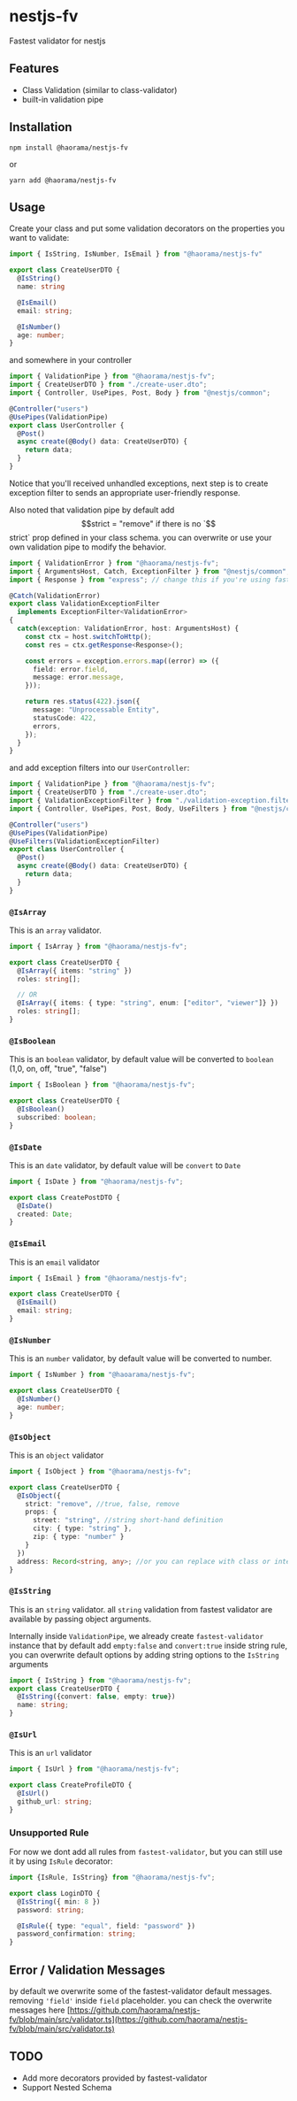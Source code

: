 # nestjs-fv
Fastest validator for nestjs

## Features
- Class Validation (similar to class-validator)
- built-in validation pipe

## Installation
```
npm install @haorama/nestjs-fv
```
or
```
yarn add @haorama/nestjs-fv
```

## Usage
Create your class and put some validation decorators on the properties you want to validate:

```ts
import { IsString, IsNumber, IsEmail } from "@haorama/nestjs-fv"

export class CreateUserDTO {
  @IsString()
  name: string

  @IsEmail()
  email: string;

  @IsNumber()
  age: number;
}
```

and somewhere in your controller

```ts
import { ValidationPipe } from "@haorama/nestjs-fv";
import { CreateUserDTO } from "./create-user.dto";
import { Controller, UsePipes, Post, Body } from "@nestjs/common";

@Controller("users")
@UsePipes(ValidationPipe)
export class UserController {
  @Post()
  async create(@Body() data: CreateUserDTO) {
    return data;
  }
}
```

Notice that you'll received unhandled exceptions, next step is to create exception filter to sends an appropriate user-friendly response.

Also noted that validation pipe by default add $$strict = "remove" if there is no `$$strict` prop defined in your class schema.
you can overwrite or use your own validation pipe to modify the behavior.

```ts
import { ValidationError } from "@haorama/nestjs-fv";
import { ArgumentsHost, Catch, ExceptionFilter } from "@nestjs/common";
import { Response } from "express"; // change this if you're using fastify

@Catch(ValidationError)
export class ValidationExceptionFilter
  implements ExceptionFilter<ValidationError>
{
  catch(exception: ValidationError, host: ArgumentsHost) {
    const ctx = host.switchToHttp();
    const res = ctx.getResponse<Response>();

    const errors = exception.errors.map((error) => ({
      field: error.field,
      message: error.message,
    }));

    return res.status(422).json({
      message: "Unprocessable Entity",
      statusCode: 422,
      errors,
    });
  }
}
```

and add exception filters into our `UserController`:

```ts
import { ValidationPipe } from "@haorama/nestjs-fv";
import { CreateUserDTO } from "./create-user.dto";
import { ValidationExceptionFilter } from "./validation-exception.filter";
import { Controller, UsePipes, Post, Body, UseFilters } from "@nestjs/common";

@Controller("users")
@UsePipes(ValidationPipe)
@UseFilters(ValidationExceptionFilter)
export class UserController {
  @Post()
  async create(@Body() data: CreateUserDTO) {
    return data;
  }
}
```

### `@IsArray`
This is an `array` validator.

```ts
import { IsArray } from "@haorama/nestjs-fv";

export class CreateUserDTO {
  @IsArray({ items: "string" })
  roles: string[];

  // OR
  @IsArray({ items: { type: "string", enum: ["editor", "viewer"]} })
  roles: string[];
}
```

### `@IsBoolean`
This is an `boolean` validator, by default value will be converted to `boolean` (1,0, on, off, "true", "false")

```ts
import { IsBoolean } from "@haorama/nestjs-fv";

export class CreateUserDTO {
  @IsBoolean()
  subscribed: boolean;
}
```

### `@IsDate`
This is an `date` validator, by default value will be `convert` to `Date`

```ts
import { IsDate } from "@haorama/nestjs-fv";

export class CreatePostDTO {
  @IsDate()
  created: Date;
}
```

### `@IsEmail`
This is an `email` validator

```ts
import { IsEmail } from "@haorama/nestjs-fv";

export class CreateUserDTO {
  @IsEmail()
  email: string;
}
```

### `@IsNumber`
This is an `number` validator, by default value will be converted to number.

```ts
import { IsNumber } from "@haoarama/nestjs-fv";

export class CreateUserDTO {
  @IsNumber()
  age: number;
}
```

### `@IsObject`
This is an `object` validator

```ts
import { IsObject } from "@haorama/nestjs-fv";

export class CreateUserDTO {
  @IsObject({
    strict: "remove", //true, false, remove
    props: {
      street: "string", //string short-hand definition
      city: { type: "string" },
      zip: { type: "number" }
    }
  })
  address: Record<string, any>; //or you can replace with class or interface ( because we dont support nested schema yet)
}
```

### `@IsString`
This is an `string` validator. all `string` validation from fastest validator are available by passing object arguments.

Internally inside `ValidationPipe`, we already create `fastest-validator` instance that by default add `empty:false` and `convert:true` inside string rule, you can overwrite default options by adding string options to the `IsString` arguments

```ts
import { IsString } from "@haorama/nestjs-fv";
export class CreateUserDTO {
  @IsString({convert: false, empty: true})
  name: string;
}
```

### `@IsUrl`
This is an `url` validator

```ts
import { IsUrl } from "@haorama/nestjs-fv";

export class CreateProfileDTO {
  @IsUrl()
  github_url: string;
}
```

### Unsupported Rule
For now we dont add all rules from `fastest-validator`, but you can still use it by using `IsRule` decorator:

```ts
import {IsRule, IsString} from "@haorama/nestjs-fv";

export class LoginDTO {
  @IsString({ min: 8 })
  password: string;

  @IsRule({ type: "equal", field: "password" })
  password_confirmation: string;
}
```

## Error / Validation Messages
by default we overwrite some of the fastest-validator default messages. removing `'field'` inside `field` placeholder.
you can check the overwrite messages here [https://github.com/haorama/nestjs-fv/blob/main/src/validator.ts](https://github.com/haorama/nestjs-fv/blob/main/src/validator.ts)


## TODO
- Add more decorators provided by fastest-validator
- Support Nested Schema

